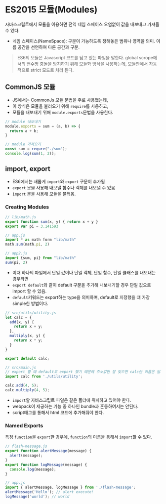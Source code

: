 # ES2015 모듈(Modules)
자바스크립트에서 모듈을 이용하면 전역 네임 스페이스 오염없이 값을 내보내고 가져올 수 있다.
* 네임 스페이스(NameSpace): 구분이 가능하도록 정해놓은 범위나 영역을 의미. 이름 공간을 선언하여 다른 공간과 구분.
> ES6의 모듈은 Javascript 코드를 담고 있는 파일을 말한다. global scrope에서의 변수명 충돌을 방지하기 위해
> 모듈화 방식을 사용하는데, 모듈안에서 자동적으로 strict 모드로 처리 된다.

## CommonJS 모듈
- JS에서는 CommonJs 모듈 문법을 주로 사용했는데,
- 이 방식은 모듈을 불러오기 위해 ```require```를 사용하고,
- 모듈을 내보내기 위해 ```module.exports```문법을 사용한다.
``` js
// module 내보내기
module.exports = sum = (a, b) => {
  return a + b;
}

// module 가져오기
const sum = requre("./sum");
console.log(sum(1, 2));
```

## import, export
- ES6에서는 새롭게 ```import```와 ```export``` 구문이 추가됨
- ```export``` 문을 사용해 내보낼 함수나 객체를 내보낼 수 있음
- ```import``` 문을 사용해 모듈을 불러옴.

### Creating Modules
``` js
// lib/math.js
export function sum(x, y) { return x + y }
export var pi = 3.141593

// app.js
import * as math form "lib/math"
math.sum(math.pi, 2)

// app2.js
import {sum, pi} from "lib/math"
sum(pi, 2)
```
- 이때 하나의 파일에서 단일 값이나 단일 객체, 단일 함수, 단일 클래스를 내보내는 경우라면
- ```export default```와 같이 default 구문을 추가해 내보내기할 경우 단일 값으로 import 할 수 있음.
- ```default```키워드는 export하는 type을 의미하며, default로 지정했을 떄 가장 simple한 방법이다.
``` js
// src/utils/utility.js
let calc = {
  add(x, y) {
    return x + y;
  },
  multiply(x, y) {
    return x * y;
  }
}

export default calc;

// src/main.js
// export 할 때 default로 export 했기 때문에 주소값만 잘 맞으면 calc란 이름은 달라도 상관없다.
import calc from './utils/utility';

calc.add(4, 5);
calc.multiply(4, 5);
```
- ```import```할 자바스크립트 파일은 같은 폴더에 위치하고 있어야 한다.
- webpack이 제공하는 기능 중 하나인 bundle과 혼동하여서는 안된다.
- script태그를 통해서 html 코드에 추가해줘야 한다.


### Named Exports
특정 ```function```을 ```export```한 경우에, ```function```의 이름을 통해서 ```import```할 수 있다.
``` js
// flash-message.js
export function alertMessage(message) {
  alert(message);
}
export function logMessage(message) {
  console.log(message);
}

// app.js
import { alertMessage, logMessage } from './flash-message';
alertMessage('Hello'); // alert execute!
logMessage('world'); // world
```

